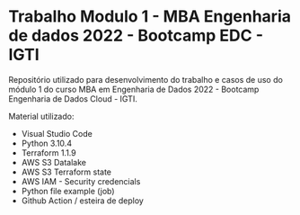 # Trabalho Modulo 1 - MBA Engenharia de dados 2022 - Bootcamp EDC - IGTI

Repositório utilizado para desenvolvimento do trabalho e casos de uso do módulo 1 do curso MBA em Engenharia de Dados 2022 - Bootcamp Engenharia de Dados Cloud - IGTI.

Material utilizado:

- Visual Studio Code
- Python 3.10.4
- Terraform 1.1.9
- AWS S3 Datalake
- AWS S3 Terraform state
- AWS IAM - Security credencials
- Python file example (job)
- Github Action / esteira de deploy
